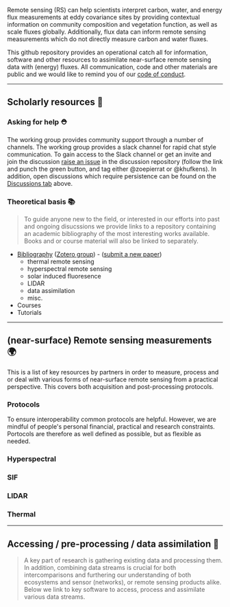 Remote sensing (RS) can help scientists interpret carbon, water, and energy flux measurements at eddy covariance sites by providing contextual information on community composition and vegetation function, as well as scale fluxes globally. Additionally, flux data can inform remote sensing measurements which do not directly measure carbon and water fluxes.

This github repository provides an operational catch all for information, software and other resources to assimilate near-surface remote sensing data with (energy) fluxes. All communication, code and other materials are public and we would like to remind you of our [code of conduct](https://github.com/rsfluxlink/policies/blob/main/CONDUCT.md).

----

## Scholarly resources 📘

### Asking for help ⛑️

The working group provides community support through a number of channels. The working group provides a slack channel for rapid chat style communication. To gain access to the Slack channel or get an invite and join the discussion [raise an issue](https://github.com/rsfluxlink/discussions/issues) in the discussion repository (follow the link and punch the green button, and tag either @zoepierrat or @khufkens). In addition, open discussions which require persistence can be found on the [Discussions tab](https://github.com/orgs/rsfluxlink/discussions) above.

### Theoretical basis 📚

> To guide anyone new to the field, or interested in our efforts into past and ongoing disucssions we provide links to a repository containing an academic bibliography of the most interesting works available. Books and or course material will also be linked to separately.

- [Bibliography](https://github.com/rsfluxlink/resources/tree/main/bibliography) ([Zotero group](https://www.zotero.org/groups/5131038/linking_optical_and_energy_fluxes)) - ([submit a new paper](https://github.com/rsfluxlink/resources/issues/1))
   - thermal remote sensing
   - hyperspectral remote sensing
   - solar induced fluoresence
   - LIDAR
   - data assimilation
   - misc.
- Courses
- Tutorials

----
## (near-surface) Remote sensing measurements :earth_africa:

This is a list of key resources by partners in order to measure, process and or deal with various forms of near-surface remote sensing from a practical perspective. This covers both acquisition and post-processing protocols.

### Protocols

To ensure interoperability common protocols are helpful. However, we are mindful of people's personal financial, practical and research constraints. Portocols are therefore as well defined as possible, but as flexible as needed. 

### Hyperspectral

### SIF

### LIDAR

### Thermal

----

## Accessing / pre-processing / data assimilation 📂

> A key part of research is gathering existing data and processing them. In addition, combining data streams is crucial for both intercomparisons and furthering our understanding of both ecosystems and sensor (networks), or remote sensing products alike. Below we link to key software to access, process and assimilate various data streams.



